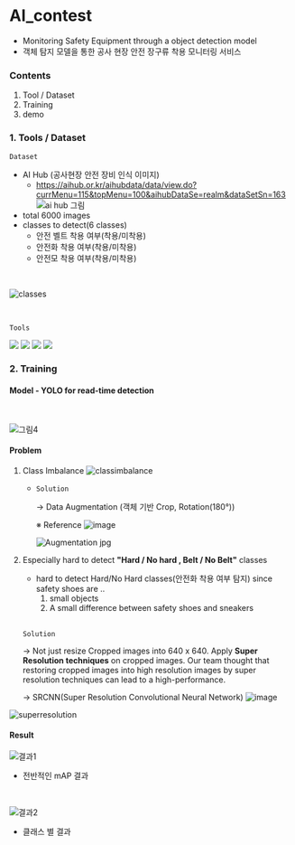 # AI_contest
- Monitoring Safety Equipment through a object detection model
- 객체 탐지 모델을 통한 공사 현장 안전 장구류 착용 모니터링 서비스
### Contents
1. Tool / Dataset
2. Training
3. demo
### 1. Tools / Dataset
`Dataset`
- AI Hub (공사현장 안전 장비 인식 이미지)
  - https://aihub.or.kr/aihubdata/data/view.do?currMenu=115&topMenu=100&aihubDataSe=realm&dataSetSn=163
![ai hub 그림](https://github.com/GluteusStrength/Capstone-Design/assets/48168432/585207bf-4781-4579-bdc2-5d1c4f58f5af)
- total 6000 images
- classes to detect(6 classes)
  - 안전 벨트 착용 여부(착용/미착용)
  - 안전화 착용 여부(착용/미착용)
  - 안전모 착용 여부(착용/미착용)
<br>

![classes](https://github.com/GluteusStrength/Capstone-Design/assets/48168432/8d191044-2e23-4f78-a7b6-1f2078fc02f4)

<br/>

`Tools`
<br>

<img src="https://img.shields.io/badge/python-3776AB?style=for-the-badge&logo=python&logoColor=white"> <img src="https://img.shields.io/badge/pytorch-EE4C2C?style=for-the-badge&logo=pytorch&logoColor=white"> <img src="https://img.shields.io/badge/openCV-5C3EE8?style=for-the-badge&logo=pytorch&logoColor=white"> <img src="https://img.shields.io/badge/streamlit-FF4B4B?style=for-the-badge&logo=pytorch&logoColor=white">

### 2. Training
#### Model - YOLO for read-time detection
<br>

![그림4](https://github.com/GluteusStrength/Capstone-Design/assets/48168432/b67113a8-f350-4b8c-a71a-0bf2596e9077)

#### Problem
1. Class Imbalance
![classimbalance](https://github.com/GluteusStrength/Capstone-Design/assets/48168432/a4109ec9-0dde-4b7c-8eac-fbbc89bc74d8)
   - `Solution`

     → Data Augmentation (객체 기반 Crop, Rotation(180°))
     
     ※ Reference
     ![image](https://github.com/GluteusStrength/AI_contest/assets/48168432/23b17372-26a7-46c3-befc-7824cd3c84b3)


     ![Augmentation jpg](https://github.com/GluteusStrength/Capstone-Design/assets/48168432/0cf3469f-0657-4629-9c94-0c6d0b990ee3)
     
     
2. Especially hard to detect **"Hard / No hard , Belt / No Belt"** classes
   - hard to detect Hard/No Hard classes(안전화 착용 여부 탐지) since safety shoes are ..
     1. small objects
     2. A small difference between safety shoes and sneakers
   <br>

   `Solution`

   → Not just resize Cropped images into 640 x 640. Apply **Super Resolution techniques** on cropped images. Our team thought that restoring cropped images into high resolution images by super resolution techniques can lead to a high-performance.

    → SRCNN(Super Resolution Convolutional Neural Network)
![image](https://github.com/GluteusStrength/AI_contest/assets/48168432/a463e42c-ccde-438d-bd0a-51cf83060901)

![superresolution](https://github.com/GluteusStrength/Capstone-Design/assets/48168432/2c77c017-dcee-47c4-ab8e-6f2201f5ffe3)

#### Result
![결과1](https://github.com/GluteusStrength/Capstone-Design/assets/48168432/1b6aa6ce-d445-4058-9b0b-f47a2a6d109c)
- 전반적인 mAP 결과
<br>

![결과2](https://github.com/GluteusStrength/Capstone-Design/assets/48168432/f53905b9-12ac-4886-b5ad-9e762b668cc4)
- 클래스 별 결과

